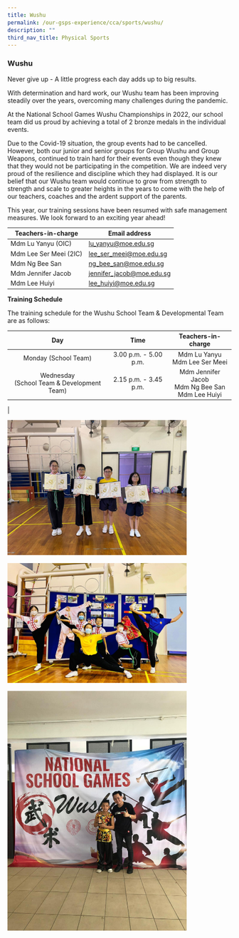 ```yaml
---
title: Wushu
permalink: /our-gsps-experience/cca/sports/wushu/
description: ""
third_nav_title: Physical Sports
---
```

### **Wushu**



Never give up - A little progress each day adds up to big results.&nbsp;

With determination and hard work, our&nbsp;Wushu team has been improving steadily over the years,&nbsp;overcoming many challenges during the pandemic.&nbsp;

At the National School&nbsp;Games&nbsp;Wushu Championships&nbsp;in 2022, our school team did us proud by achieving a total of 2 bronze medals&nbsp;in the&nbsp;individual events.&nbsp;

Due to&nbsp;the&nbsp;Covid-19&nbsp;situation,&nbsp;the group events&nbsp;had to be cancelled. However, both our junior and senior groups for Group Wushu and Group Weapons,&nbsp;continued to train&nbsp;hard for their events&nbsp;even though they knew that they would not be participating in the competition. We&nbsp;are&nbsp;indeed&nbsp;very proud of&nbsp;the resilience and discipline which they had displayed. It is our belief that our Wushu team would continue to grow from strength to strength and scale&nbsp;to&nbsp;greater heights in the years to come with the help of our teachers, coaches and the ardent support of the parents.

This year, our training sessions have been resumed with safe management measures. We look forward to an exciting year ahead!




| Teachers-in-charge | Email address | 
| -------- | -------- | 
|   Mdm Lu Yanyu  (OIC)  | lu_yanyu@moe.edu.sg      | 
|    Mdm Lee Ser Meei (2IC) |  lee_ser_meei@moe.edu.sg    | 
|    Mdm Ng Bee San  |  ng_bee_san@moe.edu.sg    | 
|    Mdm Jennifer Jacob |  jennifer_jacob@moe.edu.sg    | 
|    Mdm Lee Huiyi  |  lee_huiyi@moe.edu.sg    | 

**Training Schedule**

The training schedule for the Wushu School Team &amp; Developmental Team are as follows:



| Day | Time | Teachers-in-charge |
|:---:|:---:|:---:|
| Monday (School Team)  | 3.00 p.m. - 5.00 p.m. | Mdm Lu Yanyu<br>Mdm Lee Ser Meei |
| Wednesday<br>(School Team &amp; Development Team)  | 2.15 p.m. - 3.45 p.m. <br>  | Mdm Jennifer Jacob<br>Mdm Ng Bee San <br>Mdm Lee Huiyi |
|

<img src="/images/ws1.jpeg" style="width:80%; margin-bottom:15px">

<img src="/images/ws2.jpeg" style="width:80%;margin-bottom:15px">

<img src="/images/ws3.jpeg" style="width:80%">